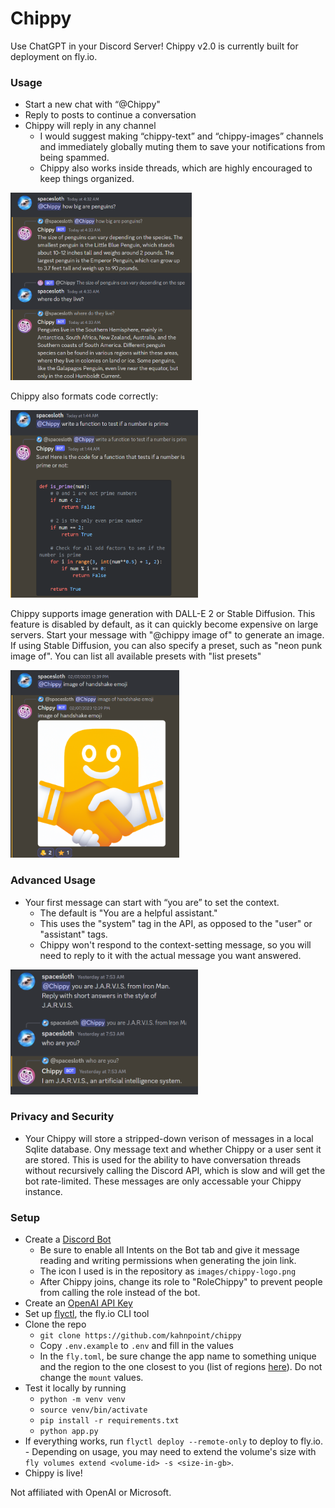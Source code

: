 # Chippy

Use ChatGPT in your Discord Server! 
Chippy v2.0 is currently built for deployment on fly.io.

### Usage

- Start a new chat with “@Chippy"
- Reply to posts to continue a conversation
- Chippy will reply in any channel
  - I would suggest making “chippy-text” and “chippy-images” channels and immediately globally muting them to save your notifications from being spammed.
  - Chippy also works inside threads, which are highly encouraged to keep things organized.

<img src="images/screenshots/chippy1.png" alt="Image description" width="290" height="300">

Chippy also formats code correctly:

<img src="images/screenshots/chippy2.png" alt="Image description" width="300" height="300">

Chippy supports image generation with DALL-E 2 or Stable Diffusion. This feature is disabled by default, as it can quickly become expensive on large servers. Start your message with "@chippy image of" to generate an image. If using Stable Diffusion, you can also specify a preset, such as "neon punk image of". You can list all available presets with "list presets"

<img src="images/screenshots/chippy3.png" alt="Image description" width="270" height="300">

### Advanced Usage

- Your first message can start with “you are” to set the context.
  - The default is "You are a helpful assistant."
  - This uses the "system" tag in the API, as opposed to the "user" or "assistant" tags.
  - Chippy won't respond to the context-setting message, so you will need to reply to it with the actual message you want answered.

<img src="images/screenshots/chippy4.png" alt="Image description" width="300" height="200">

### Privacy and Security

- Your Chippy will store a stripped-down verison of messages in a local Sqlite database. Ony message text and whether Chippy or a user sent it are stored. This is used for the ability to have conversation threads without recursively calling the Discord API, which is slow and will get the bot rate-limited. These messages are only accessable your Chippy instance.

### Setup

- Create a [Discord Bot](https://www.ionos.com/digitalguide/server/know-how/creating-discord-bot/)
  - Be sure to enable all Intents on the Bot tab and give it message reading and writing permissions when generating the join link.
  - The icon I used is in the repository as `images/chippy-logo.png`
  - After Chippy joins, change its role to "RoleChippy" to prevent people from calling the role instead of the bot.
- Create an [OpenAI API Key](https://elephas.app/blog/how-to-create-openai-api-keys-cl5c4f21d281431po7k8fgyol0)
- Set up [flyctl](https://fly.io/docs/hands-on/install-flyctl/), the fly.io CLI tool
- Clone the repo
  - `git clone https://github.com/kahnpoint/chippy`
  - Copy `.env.example` to `.env` and fill in the values
  - In the `fly.toml`, be sure change the app name to something unique and the region to the one closest to you (list of regions [here](https://fly.io/docs/reference/regions/)). Do not change the `mount` values.
- Test it locally by running 
  - `python -m venv venv`
  - `source venv/bin/activate`
  - `pip install -r requirements.txt`
  - `python app.py`
- If everything works, run `flyctl deploy --remote-only` to deploy to fly.io. - Depending on usage, you may need to extend the volume's size with `fly volumes extend <volume-id> -s <size-in-gb>`.
- Chippy is live!

Not affiliated with OpenAI or Microsoft.